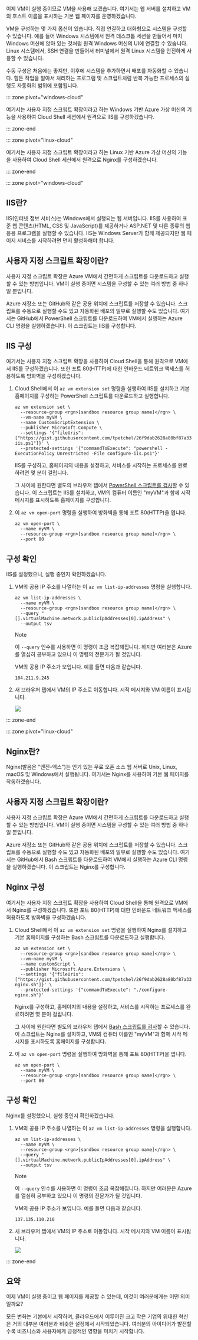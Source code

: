 이제 VM이 실행 중이므로 VM을 사용해 보겠습니다. 여기서는 웹 서버를 설치하고 VM의 호스트 이름을 표시하는 기본 웹 페이지를 운영하겠습니다.

VM을 구성하는 몇 가지 옵션이 있습니다. 직접 연결하고 대화형으로 시스템을 구성할 수 있습니다. 예를 들어 Windows 시스템에서 원격 데스크톱 세션을 만들어서 마치 Windows 머신에 앉아 있는 것처럼 원격 Windows 머신의 UI에 연결할 수 있습니다. Linux 시스템에서, SSH 연결을 만들어서 터미널에서 원격 Linux 시스템을 안전하게 사용할 수 있습니다.

수동 구성은 처음에는 좋지만, 이후에 시스템을 추가하면서 배포를 자동화할 수 있습니다. 힘든 작업을 알아서 처리하는 프로그램 및 스크립트처럼 반복 가능한 프로세스의 실행도 자동화의 범위에 포함됩니다.

::: zone pivot="windows-cloud"

여기서는 사용자 지정 스크립트 확장이라고 하는 Windows 기반 Azure 가상 머신의 기능을 사용하여 Cloud Shell 세션에서 원격으로 IIS를 구성하겠습니다.

::: zone-end

::: zone pivot="linux-cloud"

여기서는 사용자 지정 스크립트 확장이라고 하는 Linux 기반 Azure 가상 머신의 기능을 사용하여 Cloud Shell 세션에서 원격으로 Nginx를 구성하겠습니다.

::: zone-end

::: zone pivot="windows-cloud"

## <a name="what-is-iis"></a>IIS란?

IIS(인터넷 정보 서비스)는 Windows에서 실행되는 웹 서버입니다. IIS를 사용하여 표준 웹 콘텐츠(HTML, CSS 및 JavaScript)를 제공하거나 ASP.NET 및 다른 종류의 웹 응용 프로그램을 실행할 수 있습니다. IIS는 Windows Server가 함께 제공되지만 웹 페이지 서비스를 시작하려면 먼저 활성화해야 합니다.

## <a name="whats-the-custom-script-extension"></a>사용자 지정 스크립트 확장이란?

사용자 지정 스크립트 확장은 Azure VM에서 간편하게 스크립트를 다운로드하고 실행할 수 있는 방법입니다. VM이 실행 중이면 시스템을 구성할 수 있는 여러 방법 중 하나일 뿐입니다.

Azure 저장소 또는 GitHub와 같은 공용 위치에 스크립트를 저장할 수 있습니다. 스크립트를 수동으로 실행할 수도 있고 자동화된 배포의 일부로 실행할 수도 있습니다. 여기서는 GitHub에서 PowerShell 스크립트를 다운로드하여 VM에서 실행하는 Azure CLI 명령을 실행하겠습니다. 이 스크립트는 IIS를 구성합니다.

## <a name="configure-iis"></a>IIS 구성

<!-- TODO: https://github.com/MicrosoftDocs/learn-pr/issues/1864 -->

여기서는 사용자 지정 스크립트 확장을 사용하여 Cloud Shell을 통해 원격으로 VM에서 IIS를 구성하겠습니다. 또한 포트 80(HTTP)에 대한 인바운드 네트워크 액세스를 허용하도록 방화벽을 구성하겠습니다.

1. Cloud Shell에서 이 `az vm extension set` 명령을 실행하여 IIS를 설치하고 기본 홈페이지를 구성하는 PowerShell 스크립트를 다운로드하고 실행합니다.

    ```azurecli
    az vm extension set \
      --resource-group <rgn>[sandbox resource group name]</rgn> \
      --vm-name myVM \
      --name CustomScriptExtension \
      --publisher Microsoft.Compute \
      --settings '{"fileUris":["https://gist.githubusercontent.com/tpetchel/26f9dab2628a80bf87a33caeed1b6ded/raw/69e5d9250b9dcd7e7eece4b0ea3c3a8cd1b4fcd7/configure-iis.ps1"]}' \
      --protected-settings '{"commandToExecute": "powershell -ExecutionPolicy Unrestricted -File configure-iis.ps1"}'
    ```

    IIS를 구성하고, 홈페이지의 내용을 설정하고, 서비스를 시작하는 프로세스를 완료하려면 몇 분이 걸립니다.

    그 사이에 원한다면 별도의 브라우저 탭에서 [PowerShell 스크립트를 검사](https://gist.githubusercontent.com/tpetchel/26f9dab2628a80bf87a33caeed1b6ded/raw/69e5d9250b9dcd7e7eece4b0ea3c3a8cd1b4fcd7/configure-iis.ps1?azure-portal=true)할 수 있습니다. 이 스크립트는 IIS를 설치하고, VM의 컴퓨터 이름인 "myVM"과 함께 시작 메시지를 표시하도록 홈페이지를 구성합니다.

1. 이 `az vm open-port` 명령을 실행하여 방화벽을 통해 포트 80(HTTP)을 엽니다.

    ```azurecli
    az vm open-port \
      --name myVM \
      --resource-group <rgn>[sandbox resource group name]</rgn> \
      --port 80
    ```

## <a name="verify-the-configuration"></a>구성 확인

IIS를 설정했으니, 실행 중인지 확인하겠습니다.

1. VM의 공용 IP 주소를 나열하는 이 `az vm list-ip-addresses` 명령을 실행합니다.

    ```azurecli
    az vm list-ip-addresses \
      --name myVM \
      --resource-group <rgn>[sandbox resource group name]</rgn> \
      --query "[].virtualMachine.network.publicIpAddresses[0].ipAddress" \
      --output tsv
    ```

    > [!NOTE]
    > 이 `--query` 인수를 사용하면 이 명령이 조금 복잡해집니다. 하지만 여러분은 Azure를 열심히 공부하고 있으니 이 명령의 전문가가 될 것입니다.

    VM의 공용 IP 주소가 보입니다. 예를 들면 다음과 같습니다.

    ```output
    104.211.9.245
    ```

1. 새 브라우저 탭에서 VM의 IP 주소로 이동합니다. 시작 메시지와 VM 이름이 표시됩니다.

    ![](../media/4-iis-browser.png)

::: zone-end

::: zone pivot="linux-cloud"

## <a name="what-is-nginx"></a>Nginx란?

Nginx(발음은 "엔진-엑스")는 인기 있는 무료 오픈 소스 웹 서버로 Unix, Linux, macOS 및 Windows에서 실행됩니다. 여기서는 Nginx를 사용하여 기본 웹 페이지를 작동하겠습니다.

## <a name="whats-the-custom-script-extension"></a>사용자 지정 스크립트 확장이란?

사용자 지정 스크립트 확장은 Azure VM에서 간편하게 스크립트를 다운로드하고 실행할 수 있는 방법입니다. VM이 실행 중이면 시스템을 구성할 수 있는 여러 방법 중 하나일 뿐입니다.

Azure 저장소 또는 GitHub와 같은 공용 위치에 스크립트를 저장할 수 있습니다. 스크립트를 수동으로 실행할 수도 있고 자동화된 배포의 일부로 실행할 수도 있습니다. 여기서는 GitHub에서 Bash 스크립트를 다운로드하여 VM에서 실행하는 Azure CLI 명령을 실행하겠습니다. 이 스크립트는 Nginx를 구성합니다.

## <a name="configure-nginx"></a>Nginx 구성

<!-- TODO: https://github.com/MicrosoftDocs/learn-pr/issues/1864 -->

여기서는 사용자 지정 스크립트 확장을 사용하여 Cloud Shell을 통해 원격으로 VM에서 Nginx를 구성하겠습니다. 또한 포트 80(HTTP)에 대한 인바운드 네트워크 액세스를 허용하도록 방화벽을 구성하겠습니다.

1. Cloud Shell에서 이 `az vm extension set` 명령을 실행하여 Nginx를 설치하고 기본 홈페이지를 구성하는 Bash 스크립트를 다운로드하고 실행합니다.

    ```azurecli
    az vm extension set \
      --resource-group <rgn>[sandbox resource group name]</rgn> \
      --vm-name myVM \
      --name customScript \
      --publisher Microsoft.Azure.Extensions \
      --settings '{"fileUris":["https://gist.githubusercontent.com/tpetchel/26f9dab2628a80bf87a33caeed1b6ded/raw/69e5d9250b9dcd7e7eece4b0ea3c3a8cd1b4fcd7/configure-nginx.sh"]}' \
      --protected-settings '{"commandToExecute": "./configure-nginx.sh"}'
    ```

    Nginx를 구성하고, 홈페이지의 내용을 설정하고, 서비스를 시작하는 프로세스를 완료하려면 몇 분이 걸립니다.

    그 사이에 원한다면 별도의 브라우저 탭에서 [Bash 스크립트를 검사](https://gist.githubusercontent.com/tpetchel/26f9dab2628a80bf87a33caeed1b6ded/raw/69e5d9250b9dcd7e7eece4b0ea3c3a8cd1b4fcd7/configure-nginx.sh?azure-portal=true)할 수 있습니다. 이 스크립트는 Nginx를 설치하고, VM의 컴퓨터 이름인 "myVM"과 함께 시작 메시지를 표시하도록 홈페이지를 구성합니다.

1. 이 `az vm open-port` 명령을 실행하여 방화벽을 통해 포트 80(HTTP)을 엽니다.

    ```azurecli
    az vm open-port \
      --name myVM \
      --resource-group <rgn>[sandbox resource group name]</rgn> \
      --port 80
    ```

## <a name="verify-the-configuration"></a>구성 확인

Nginx를 설정했으니, 실행 중인지 확인하겠습니다.

1. VM의 공용 IP 주소를 나열하는 이 `az vm list-ip-addresses` 명령을 실행합니다.

    ```azurecli
    az vm list-ip-addresses \
      --name myVM \
      --resource-group <rgn>[sandbox resource group name]</rgn> \
      --query "[].virtualMachine.network.publicIpAddresses[0].ipAddress" \
      --output tsv
    ```

    > [!NOTE]
    > 이 `--query` 인수를 사용하면 이 명령이 조금 복잡해집니다. 하지만 여러분은 Azure를 열심히 공부하고 있으니 이 명령의 전문가가 될 것입니다.

    VM의 공용 IP 주소가 보입니다. 예를 들면 다음과 같습니다.

    ```output
    137.135.110.210
    ```

1. 새 브라우저 탭에서 VM의 IP 주소로 이동합니다. 시작 메시지와 VM 이름이 표시됩니다.

    ![](../media/4-nginx-browser.png)

::: zone-end

## <a name="summary"></a>요약

이제 VM이 실행 중이고 웹 페이지를 제공할 수 있는데, 이것이 여러분에게는 어떤 의미일까요?

모든 변화는 기본에서 시작하며, 클라우드에서 이루어진 크고 작은 기업의 위대한 혁신은 거의 대부분 여러분과 비슷한 설정에서 시작되었습니다. 여러분의 아이디어가 발전할수록 비즈니스와 사용자에게 긍정적인 영향을 미치기 시작합니다.